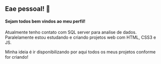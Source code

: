 ## Eae pessoal! 🥳
#### Sejam todos bem vindos ao meu perfil! 

<p> Atualmente tenho contato com SQL server para analise de dados. <br>
Paralelamente estou estudando e criando projetos web com HTML, CSS3 e JS. <p>
 
Minha ideia é ir disponibilizando por aqui todos os meus projetos conforme for criando!
